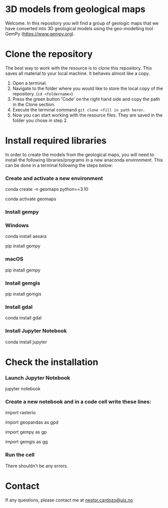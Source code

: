 # 3D models from geological maps

Welcome. In this repository you will find a group of geologic maps that we have converted into 3D geological models using the geo-modelling tool GemPy (https://www.gempy.org). 

# Clone the repository

The best way to work with the resource is to clone this repository. This saves all material to your local machine. It behaves almost like a copy.
1. Open a terminal.
2. Navigate to the folder where you would like to store the local copy of the repository. (`cd <foldername>`)
3. Press the green button 'Code' on the right hand side and copy the path in the Clone section.
4. Execute the terminal command `git clone <fill in path here>`.
5. Now you can start working with the resource files. They are saved in the folder you chose in step 2.

# Install required libraries

In order to create the models from the geological maps, you will need to install the following libraries/programs in a new anaconda environment. This can be done in a terminal following the steps below:

### Create and activate a new environment

conda create -n geomaps python==3.10

conda activate geomaps

### Install gempy

### Windows

conda install aesara

pip install gempy

### macOS

pip install gempy

### Install gemgis

pip install gemgis

### Install gdal

conda install gdal

### Install Jupyter Notebook

conda install jupyter

# Check the installation

### Launch Jupyter Notebook 

jupyter notebook

### Create a new notebook and in a code cell write these lines:

import rasterio

import geopandas as gpd

import gempy as gp

import gemgis as gg

### Run the cell 

There shouldn't be any errors.

# Contact

If any questions, please contact me at [nestor.cardozo@uis.no](mailto:nestor.cardozo@uis.no)